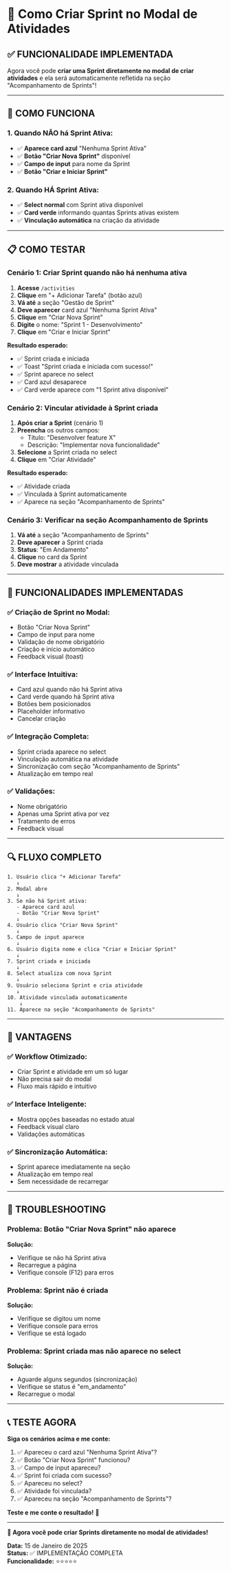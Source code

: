 # 🎯 Como Criar Sprint no Modal de Atividades

## ✅ FUNCIONALIDADE IMPLEMENTADA

Agora você pode **criar uma Sprint diretamente no modal de criar atividades** e ela será automaticamente refletida na seção "Acompanhamento de Sprints"!

---

## 🚀 COMO FUNCIONA

### **1. Quando NÃO há Sprint Ativa:**
- ✅ **Aparece card azul** "Nenhuma Sprint Ativa"
- ✅ **Botão "Criar Nova Sprint"** disponível
- ✅ **Campo de input** para nome da Sprint
- ✅ **Botão "Criar e Iniciar Sprint"**

### **2. Quando HÁ Sprint Ativa:**
- ✅ **Select normal** com Sprint ativa disponível
- ✅ **Card verde** informando quantas Sprints ativas existem
- ✅ **Vinculação automática** na criação da atividade

---

## 📋 COMO TESTAR

### **Cenário 1: Criar Sprint quando não há nenhuma ativa**

1. **Acesse** `/activities`
2. **Clique** em "+ Adicionar Tarefa" (botão azul)
3. **Vá até** a seção "Gestão de Sprint"
4. **Deve aparecer** card azul "Nenhuma Sprint Ativa"
5. **Clique** em "Criar Nova Sprint"
6. **Digite** o nome: "Sprint 1 - Desenvolvimento"
7. **Clique** em "Criar e Iniciar Sprint"

**Resultado esperado:**
- ✅ Sprint criada e iniciada
- ✅ Toast "Sprint criada e iniciada com sucesso!"
- ✅ Sprint aparece no select
- ✅ Card azul desaparece
- ✅ Card verde aparece com "1 Sprint ativa disponível"

### **Cenário 2: Vincular atividade à Sprint criada**

1. **Após criar a Sprint** (cenário 1)
2. **Preencha** os outros campos:
   - Título: "Desenvolver feature X"
   - Descrição: "Implementar nova funcionalidade"
3. **Selecione** a Sprint criada no select
4. **Clique** em "Criar Atividade"

**Resultado esperado:**
- ✅ Atividade criada
- ✅ Vinculada à Sprint automaticamente
- ✅ Aparece na seção "Acompanhamento de Sprints"

### **Cenário 3: Verificar na seção Acompanhamento de Sprints**

1. **Vá até** a seção "Acompanhamento de Sprints"
2. **Deve aparecer** a Sprint criada
3. **Status**: "Em Andamento"
4. **Clique** no card da Sprint
5. **Deve mostrar** a atividade vinculada

---

## 🎯 FUNCIONALIDADES IMPLEMENTADAS

### **✅ Criação de Sprint no Modal:**
- Botão "Criar Nova Sprint"
- Campo de input para nome
- Validação de nome obrigatório
- Criação e início automático
- Feedback visual (toast)

### **✅ Interface Intuitiva:**
- Card azul quando não há Sprint ativa
- Card verde quando há Sprint ativa
- Botões bem posicionados
- Placeholder informativo
- Cancelar criação

### **✅ Integração Completa:**
- Sprint criada aparece no select
- Vinculação automática na atividade
- Sincronização com seção "Acompanhamento de Sprints"
- Atualização em tempo real

### **✅ Validações:**
- Nome obrigatório
- Apenas uma Sprint ativa por vez
- Tratamento de erros
- Feedback visual

---

## 🔍 FLUXO COMPLETO

```
1. Usuário clica "+ Adicionar Tarefa"
   ↓
2. Modal abre
   ↓
3. Se não há Sprint ativa:
   - Aparece card azul
   - Botão "Criar Nova Sprint"
   ↓
4. Usuário clica "Criar Nova Sprint"
   ↓
5. Campo de input aparece
   ↓
6. Usuário digita nome e clica "Criar e Iniciar Sprint"
   ↓
7. Sprint criada e iniciada
   ↓
8. Select atualiza com nova Sprint
   ↓
9. Usuário seleciona Sprint e cria atividade
   ↓
10. Atividade vinculada automaticamente
    ↓
11. Aparece na seção "Acompanhamento de Sprints"
```

---

## 🎉 VANTAGENS

### **✅ Workflow Otimizado:**
- Criar Sprint e atividade em um só lugar
- Não precisa sair do modal
- Fluxo mais rápido e intuitivo

### **✅ Interface Inteligente:**
- Mostra opções baseadas no estado atual
- Feedback visual claro
- Validações automáticas

### **✅ Sincronização Automática:**
- Sprint aparece imediatamente na seção
- Atualização em tempo real
- Sem necessidade de recarregar

---

## 🐛 TROUBLESHOOTING

### **Problema: Botão "Criar Nova Sprint" não aparece**
**Solução:**
- Verifique se não há Sprint ativa
- Recarregue a página
- Verifique console (F12) para erros

### **Problema: Sprint não é criada**
**Solução:**
- Verifique se digitou um nome
- Verifique console para erros
- Verifique se está logado

### **Problema: Sprint criada mas não aparece no select**
**Solução:**
- Aguarde alguns segundos (sincronização)
- Verifique se status é "em_andamento"
- Recarregue o modal

---

## 📞 TESTE AGORA

**Siga os cenários acima e me conte:**
1. ✅ Apareceu o card azul "Nenhuma Sprint Ativa"?
2. ✅ Botão "Criar Nova Sprint" funcionou?
3. ✅ Campo de input apareceu?
4. ✅ Sprint foi criada com sucesso?
5. ✅ Apareceu no select?
6. ✅ Atividade foi vinculada?
7. ✅ Apareceu na seção "Acompanhamento de Sprints"?

**Teste e me conte o resultado!** 🚀

---

**🎯 Agora você pode criar Sprints diretamente no modal de atividades!**

**Data:** 15 de Janeiro de 2025  
**Status:** ✅ IMPLEMENTAÇÃO COMPLETA  
**Funcionalidade:** ⭐⭐⭐⭐⭐
